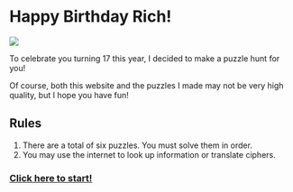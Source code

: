 # Happy Birthday Rich!

![](https://i.imgur.com/EaOyhhp.png)

To celebrate you turning 17 this year, I decided to make a puzzle hunt for you!

Of course, both this website and the puzzles I made may not be very high quality, but I hope you have fun!

## Rules

1. There are a total of six puzzles. You must solve them in order.
2. You may use the internet to look up information or translate ciphers.

### [Click here to start!](https://sonicflash144.github.io/birthday-puzzle-hunt/puzzle-one)
